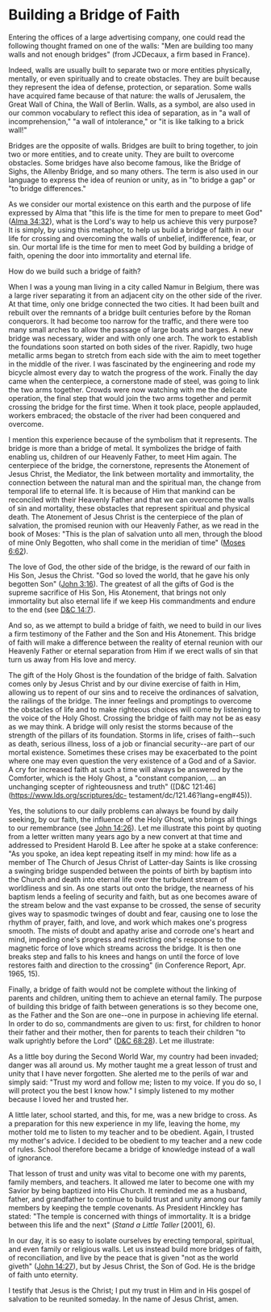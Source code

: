 # Building a Bridge of Faith

Entering the offices of a large advertising company, one could read the
following thought framed on one of the walls: "Men are building too many walls
and not enough bridges" (from JCDecaux, a firm based in France).

Indeed, walls are usually built to separate two or more entities physically,
mentally, or even spiritually and to create obstacles. They are built because
they represent the idea of defense, protection, or separation. Some walls have
acquired fame because of that nature: the walls of Jerusalem, the Great Wall
of China, the Wall of Berlin. Walls, as a symbol, are also used in our common
vocabulary to reflect this idea of separation, as in "a wall of
incomprehension," "a wall of intolerance," or "it is like talking to a brick
wall!"

Bridges are the opposite of walls. Bridges are built to bring together, to
join two or more entities, and to create unity. They are built to overcome
obstacles. Some bridges have also become famous, like the Bridge of Sighs, the
Allenby Bridge, and so many others. The term is also used in our language to
express the idea of reunion or unity, as in "to bridge a gap" or "to bridge
differences."

As we consider our mortal existence on this earth and the purpose of life
expressed by Alma that "this life is the time for men to prepare to meet God"
([Alma 34:32](https://www.lds.org/scriptures/bofm/alma/34.32?lang=eng#31)),
what is the Lord's way to help us achieve this very purpose? It is simply, by
using this metaphor, to help us build a bridge of faith in our life for
crossing and overcoming the walls of unbelief, indifference, fear, or sin. Our
mortal life is the time for men to meet God by building a bridge of faith,
opening the door into immortality and eternal life.

How do we build such a bridge of faith?

When I was a young man living in a city called Namur in Belgium, there was a
large river separating it from an adjacent city on the other side of the
river. At that time, only one bridge connected the two cities. It had been
built and rebuilt over the remnants of a bridge built centuries before by the
Roman conquerors. It had become too narrow for the traffic, and there were too
many small arches to allow the passage of large boats and barges. A new bridge
was necessary, wider and with only one arch. The work to establish the
foundations soon started on both sides of the river. Rapidly, two huge
metallic arms began to stretch from each side with the aim to meet together in
the middle of the river. I was fascinated by the engineering and rode my
bicycle almost every day to watch the progress of the work. Finally the day
came when the centerpiece, a cornerstone made of steel, was going to link the
two arms together. Crowds were now watching with me the delicate operation,
the final step that would join the two arms together and permit crossing the
bridge for the first time. When it took place, people applauded, workers
embraced; the obstacle of the river had been conquered and overcome.

I mention this experience because of the symbolism that it represents. The
bridge is more than a bridge of metal. It symbolizes the bridge of faith
enabling us, children of our Heavenly Father, to meet Him again. The
centerpiece of the bridge, the cornerstone, represents the Atonement of Jesus
Christ, the Mediator, the link between mortality and immortality, the
connection between the natural man and the spiritual man, the change from
temporal life to eternal life. It is because of Him that mankind can be
reconciled with their Heavenly Father and that we can overcome the walls of
sin and mortality, these obstacles that represent spiritual and physical
death. The Atonement of Jesus Christ is the centerpiece of the plan of
salvation, the promised reunion with our Heavenly Father, as we read in the
book of Moses: "This is the plan of salvation unto all men, through the blood
of mine Only Begotten, who shall come in the meridian of time" ([Moses
6:62](https://www.lds.org/scriptures/pgp/moses/6.62?lang=eng#61)).

The love of God, the other side of the bridge, is the reward of our faith in
His Son, Jesus the Christ. "God so loved the world, that he gave his only
begotten Son" ([John
3:16](https://www.lds.org/scriptures/nt/john/3.16?lang=eng#15)). The greatest
of all the gifts of God is the supreme sacrifice of His Son, His Atonement,
that brings not only immortality but also eternal life if we keep His
commandments and endure to the end (see [D&amp;C
14:7](https://www.lds.org/scriptures/dc-testament/dc/14.7?lang=eng#6)).

And so, as we attempt to build a bridge of faith, we need to build in our
lives a firm testimony of the Father and the Son and His Atonement. This
bridge of faith will make a difference between the reality of eternal reunion
with our Heavenly Father or eternal separation from Him if we erect walls of
sin that turn us away from His love and mercy.

The gift of the Holy Ghost is the foundation of the bridge of faith. Salvation
comes only by Jesus Christ and by our divine exercise of faith in Him,
allowing us to repent of our sins and to receive the ordinances of salvation,
the railings of the bridge. The inner feelings and promptings to overcome the
obstacles of life and to make righteous choices will come by listening to the
voice of the Holy Ghost. Crossing the bridge of faith may not be as easy as we
may think. A bridge will only resist the storms because of the strength of the
pillars of its foundation. Storms in life, crises of faith--such as death,
serious illness, loss of a job or financial security--are part of our mortal
existence. Sometimes these crises may be exacerbated to the point where one
may even question the very existence of a God and of a Savior. A cry for
increased faith at such a time will always be answered by the Comforter, which
is the Holy Ghost, a "constant companion, ... an unchanging scepter of
righteousness and truth" ([D&amp;C 121:46](https://www.lds.org/scriptures/dc-
testament/dc/121.46?lang=eng#45)).

Yes, the solutions to our daily problems can always be found by daily seeking,
by our faith, the influence of the Holy Ghost, who brings all things to our
remembrance (see [John
14:26](https://www.lds.org/scriptures/nt/john/14.26?lang=eng#25)). Let me
illustrate this point by quoting from a letter written many years ago by a new
convert at that time and addressed to President Harold B. Lee after he spoke
at a stake conference: "As you spoke, an idea kept repeating itself in my
mind: how life as a member of The Church of Jesus Christ of Latter-day Saints
is like crossing a swinging bridge suspended between the points of birth by
baptism into the Church and death into eternal life over the turbulent stream
of worldliness and sin. As one starts out onto the bridge, the nearness of his
baptism lends a feeling of security and faith, but as one becomes aware of the
stream below and the vast expanse to be crossed, the sense of security gives
way to spasmodic twinges of doubt and fear, causing one to lose the rhythm of
prayer, faith, and love, and work which makes one's progress smooth. The mists
of doubt and apathy arise and corrode one's heart and mind, impeding one's
progress and restricting one's response to the magnetic force of love which
streams across the bridge. It is then one breaks step and falls to his knees
and hangs on until the force of love restores faith and direction to the
crossing" (in Conference Report, Apr. 1965, 15).

Finally, a bridge of faith would not be complete without the linking of
parents and children, uniting them to achieve an eternal family. The purpose
of building this bridge of faith between generations is so they become one, as
the Father and the Son are one--one in purpose in achieving life eternal. In
order to do so, commandments are given to us: first, for children to honor
their father and their mother, then for parents to teach their children "to
walk uprightly before the Lord" ([D&amp;C
68:28](https://www.lds.org/scriptures/dc-testament/dc/68.28?lang=eng#27)). Let
me illustrate:

As a little boy during the Second World War, my country had been invaded;
danger was all around us. My mother taught me a great lesson of trust and
unity that I have never forgotten. She alerted me to the perils of war and
simply said: "Trust my word and follow me; listen to my voice. If you do so, I
will protect you the best I know how." I simply listened to my mother because
I loved her and trusted her.

A little later, school started, and this, for me, was a new bridge to cross.
As a preparation for this new experience in my life, leaving the home, my
mother told me to listen to my teacher and to be obedient. Again, I trusted my
mother's advice. I decided to be obedient to my teacher and a new code of
rules. School therefore became a bridge of knowledge instead of a wall of
ignorance.

That lesson of trust and unity was vital to become one with my parents, family
members, and teachers. It allowed me later to become one with my Savior by
being baptized into His Church. It reminded me as a husband, father, and
grandfather to continue to build trust and unity among our family members by
keeping the temple covenants. As President Hinckley has stated: "The temple is
concerned with things of immortality. It is a bridge between this life and the
next" (_Stand a Little Taller_ [2001], 6).

In our day, it is so easy to isolate ourselves by erecting temporal,
spiritual, and even family or religious walls. Let us instead build more
bridges of faith, of reconciliation, and live by the peace that is given "not
as the world giveth" ([John
14:27](https://www.lds.org/scriptures/nt/john/14.27?lang=eng#26)), but by
Jesus Christ, the Son of God. He is the bridge of faith unto eternity.

I testify that Jesus is the Christ; I put my trust in Him and in His gospel of
salvation to be reunited someday. In the name of Jesus Christ, amen.


